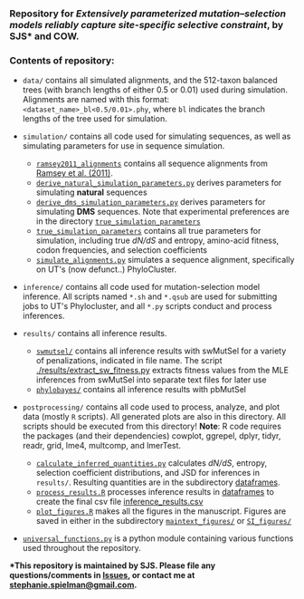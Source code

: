 ### Repository for *Extensively parameterized mutation–selection models reliably capture site-specific selective constraint*, by SJS\* and COW. 

### Contents of repository:

- `data/` contains all simulated alignments, and the 512-taxon balanced trees (with branch lengths of either 0.5 or 0.01) used during simulation. Alignments are named with this format: ``<dataset_name>_bl<0.5/0.01>.phy``, where ``bl`` indicates the branch lengths of the tree used for simulation.

- `simulation/` contains all code used for simulating sequences, as well as simulating parameters for use in sequence simulation.
    - [`ramsey2011_alignments`](./simulation/ramsey2011_alignments) contains all sequence alignments from [Ramsey et al. (2011)](http://www.genetics.org/cgi/pmidlookup?view=long&pmid=21467571).
    - [`derive_natural_simulation_parameters.py`](./simulation/derive_natural_simulation_parameters.py) derives parameters for simulating **natural** sequences
    - [`derive_dms_simulation_parameters.py`](./simulation/derive_dms_simulation_parameters.py) derives parameters for simulating **DMS** sequences. Note that experimental preferences are in the directory [`true_simulation_parameters`](./simulation/true_simulation_parameters)
    - [`true_simulation_parameters`](./simulation/true_simulation_parameters) contains all true parameters for simulation, including true *dN/dS* and entropy, amino-acid fitness, codon frequencies, and selection coefficients
    - [`simulate_alignments.py`](./simulation/simulate_alignments.py) simulates a sequence alignment, specifically on UT's (now defunct..) PhyloCluster.

- `inference/` contains all code used for mutation-selection model inference. All scripts named `*.sh` and `*.qsub` are used for submitting jobs to UT's Phylocluster, and all `*.py` scripts conduct and process inferences.

- `results/` contains all inference results.
    - [`swmutsel/`](./results/swmutsel/) contains all inference results with swMutSel for a variety of penalizations, indicated in file name. The script [./results/extract_sw_fitness.py](./results/extract_sw_fitness.py) extracts fitness values from the MLE inferences from swMutSel into separate text files for later use
    - [`phylobayes/`](./results/phylobayes/) contains all inference results with pbMutSel

- `postprocessing/` contains all code used to process, analyze, and plot data (mostly `R` scripts). All generated plots are also in this directory. All scripts should be executed from this directory! **Note**: R code requires the packages (and their dependencies) cowplot, ggrepel, dplyr, tidyr, readr, grid, lme4, multcomp, and lmerTest.
    - [`calculate_inferred_quantities.py`](./postprocessing/calculate_inferred_quantities.py) calculates *dN/dS*, entropy, selection coefficient distributions, and JSD for inferences in `results/`. Resulting quantities are in the subdirectory [dataframes](./postprocessing/dataframes).
    - [`process_results.R`](./postprocessing/process_results.R) processes inference results in [dataframes](./postprocessing/dataframes) to create the final csv file [inference_results.csv](./postprocessing/dataframes/inference_results.csv)
    - [`plot_figures.R`](./postprocessing/plot_figures.R) makes all the figures in the manuscript. Figures are saved in either in the subdirectory [`maintext_figures/`](./postprocessing/maintext_figures/) or [`SI_figures/`](./postprocessing/SI_figures/)

- [`universal_functions.py`](./universal_functions.py) is a python module containing various functions used throughout the repository.


**\*This repository is maintained by SJS. Please file any questions/comments in [Issues](https://github.com/sjspielman/mutsel_benchmark/issues/), or contact me at stephanie.spielman@gmail.com.**
